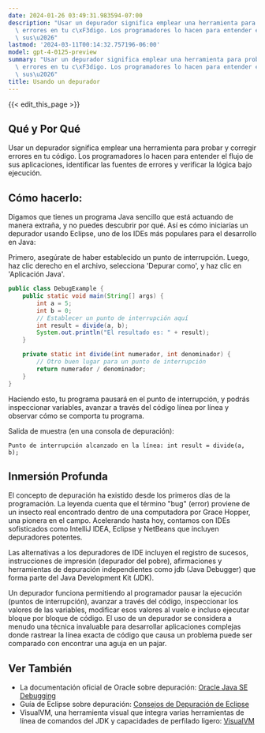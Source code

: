 ```yaml
---
date: 2024-01-26 03:49:31.983594-07:00
description: "Usar un depurador significa emplear una herramienta para probar y corregir\
  \ errores en tu c\xF3digo. Los programadores lo hacen para entender el flujo de\
  \ sus\u2026"
lastmod: '2024-03-11T00:14:32.757196-06:00'
model: gpt-4-0125-preview
summary: "Usar un depurador significa emplear una herramienta para probar y corregir\
  \ errores en tu c\xF3digo. Los programadores lo hacen para entender el flujo de\
  \ sus\u2026"
title: Usando un depurador
---
```


{{< edit_this_page >}}

## Qué y Por Qué
Usar un depurador significa emplear una herramienta para probar y corregir errores en tu código. Los programadores lo hacen para entender el flujo de sus aplicaciones, identificar las fuentes de errores y verificar la lógica bajo ejecución.

## Cómo hacerlo:
Digamos que tienes un programa Java sencillo que está actuando de manera extraña, y no puedes descubrir por qué. Así es cómo iniciarías un depurador usando Eclipse, uno de los IDEs más populares para el desarrollo en Java:

Primero, asegúrate de haber establecido un punto de interrupción. Luego, haz clic derecho en el archivo, selecciona 'Depurar como', y haz clic en 'Aplicación Java'.

```Java
public class DebugExample {
    public static void main(String[] args) {
        int a = 5;
        int b = 0;
        // Establecer un punto de interrupción aquí
        int result = divide(a, b);
        System.out.println("El resultado es: " + result);
    }

    private static int divide(int numerador, int denominador) {
        // Otro buen lugar para un punto de interrupción
        return numerador / denominador;
    }
}
```

Haciendo esto, tu programa pausará en el punto de interrupción, y podrás inspeccionar variables, avanzar a través del código línea por línea y observar cómo se comporta tu programa.

Salida de muestra (en una consola de depuración):
```
Punto de interrupción alcanzado en la línea: int result = divide(a, b);
```

## Inmersión Profunda
El concepto de depuración ha existido desde los primeros días de la programación. La leyenda cuenta que el término "bug" (error) proviene de un insecto real encontrado dentro de una computadora por Grace Hopper, una pionera en el campo. Acelerando hasta hoy, contamos con IDEs sofisticados como IntelliJ IDEA, Eclipse y NetBeans que incluyen depuradores potentes.

Las alternativas a los depuradores de IDE incluyen el registro de sucesos, instrucciones de impresión (depurador del pobre), afirmaciones y herramientas de depuración independientes como jdb (Java Debugger) que forma parte del Java Development Kit (JDK).

Un depurador funciona permitiendo al programador pausar la ejecución (puntos de interrupción), avanzar a través del código, inspeccionar los valores de las variables, modificar esos valores al vuelo e incluso ejecutar bloque por bloque de código. El uso de un depurador se considera a menudo una técnica invaluable para desarrollar aplicaciones complejas donde rastrear la línea exacta de código que causa un problema puede ser comparado con encontrar una aguja en un pajar.

## Ver También
- La documentación oficial de Oracle sobre depuración: [Oracle Java SE Debugging](https://docs.oracle.com/javase/8/docs/technotes/tools/windows/jdb.html)
- Guía de Eclipse sobre depuración: [Consejos de Depuración de Eclipse](https://www.eclipse.org/community/eclipse_newsletter/2017/june/article4.php)
- VisualVM, una herramienta visual que integra varias herramientas de línea de comandos del JDK y capacidades de perfilado ligero: [VisualVM](https://visualvm.github.io/)
